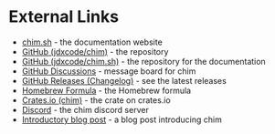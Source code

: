 # External Links

- [chim.sh](https://chim.sh/) - the documentation website
- [GitHub (jdxcode/chim)](https://github.com/jdxcode/chim) - the repository
- [GitHub (jdxcode/chim.sh)](https://github.com/jdxcode/chim.sh) - the repository for the documentation
- [GitHub Discussions](https://github.com/jdxcode/chim/discussions) - message board for chim
- [GitHub Releases (Changelog)](https://github.com/jdxcode/chim/releases) - see the latest releases
- [Homebrew Formula](https://github.com/jdxcode/homebrew-tap/blob/main/chim.rb) - the Homebrew formula
- [Crates.io (chim)](https://crates.io/crates/chim) - the crate on crates.io
- [Discord](https://discord.gg/j3KUQj5HsN) - the chim discord server
- [Introductory blog post](https://jdxcode.com/posts/2022-09-04-introducing-chim/) - a blog post introducing chim
